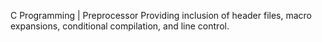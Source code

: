 C Programming | Preprocessor
Providing inclusion of header files, macro expansions, conditional compilation, and line control.
